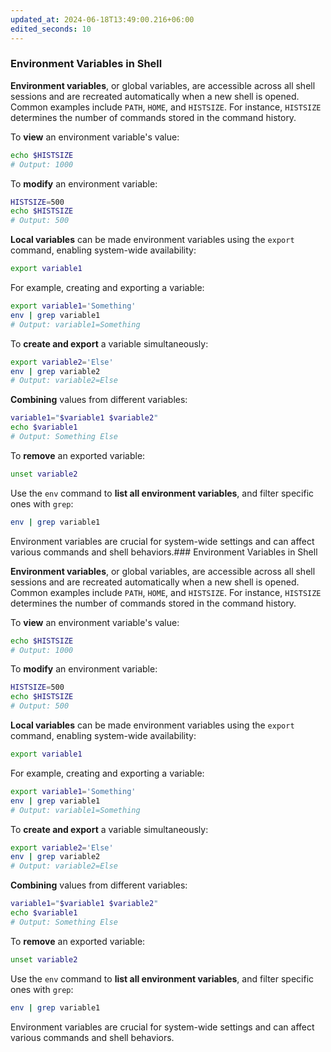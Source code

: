```yaml
---
updated_at: 2024-06-18T13:49:00.216+06:00
edited_seconds: 10
---
```

### Environment Variables in Shell

**Environment variables**, or global variables, are accessible across all shell sessions and are recreated automatically when a new shell is opened. Common examples include `PATH`, `HOME`, and `HISTSIZE`. For instance, `HISTSIZE` determines the number of commands stored in the command history.

To **view** an environment variable's value:

```bash
echo $HISTSIZE
# Output: 1000
```

To **modify** an environment variable:

```bash
HISTSIZE=500
echo $HISTSIZE
# Output: 500
```

**Local variables** can be made environment variables using the `export` command, enabling system-wide availability:

```bash
export variable1
```

For example, creating and exporting a variable:

```bash
export variable1='Something'
env | grep variable1
# Output: variable1=Something
```

To **create and export** a variable simultaneously:

```bash
export variable2='Else'
env | grep variable2
# Output: variable2=Else
```

**Combining** values from different variables:

```bash
variable1="$variable1 $variable2"
echo $variable1
# Output: Something Else
```

To **remove** an exported variable:

```bash
unset variable2
```

Use the `env` command to **list all environment variables**, and filter specific ones with `grep`:

```bash
env | grep variable1
```

Environment variables are crucial for system-wide settings and can affect various commands and shell behaviors.### Environment Variables in Shell

**Environment variables**, or global variables, are accessible across all shell sessions and are recreated automatically when a new shell is opened. Common examples include `PATH`, `HOME`, and `HISTSIZE`. For instance, `HISTSIZE` determines the number of commands stored in the command history.

To **view** an environment variable's value:

```bash
echo $HISTSIZE
# Output: 1000
```

To **modify** an environment variable:

```bash
HISTSIZE=500
echo $HISTSIZE
# Output: 500
```

**Local variables** can be made environment variables using the `export` command, enabling system-wide availability:

```bash
export variable1
```

For example, creating and exporting a variable:

```bash
export variable1='Something'
env | grep variable1
# Output: variable1=Something
```

To **create and export** a variable simultaneously:

```bash
export variable2='Else'
env | grep variable2
# Output: variable2=Else
```

**Combining** values from different variables:

```bash
variable1="$variable1 $variable2"
echo $variable1
# Output: Something Else
```

To **remove** an exported variable:

```bash
unset variable2
```

Use the `env` command to **list all environment variables**, and filter specific ones with `grep`:

```bash
env | grep variable1
```

Environment variables are crucial for system-wide settings and can affect various commands and shell behaviors.